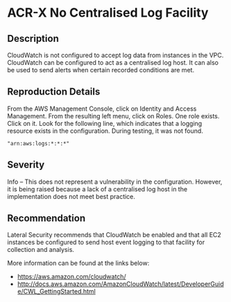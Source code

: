 ACR-X No Centralised Log Facility
=================================

Description
-----------
CloudWatch is not configured to accept log data from instances in the VPC. CloudWatch can be configured to act as a centralised log host. It can also be used to send alerts when certain recorded conditions are met.

Reproduction Details
--------------------
From the AWS Management Console, click on Identity and Access Management. From the resulting left menu, click on Roles. One role exists. Click on it. Look for the following line, which indicates that a logging resource exists in the configuration. During testing, it was not found.

    "arn:aws:logs:*:*:*"

Severity
--------
Info – This does not represent a vulnerability in the configuration. However, it is being raised because a lack of a centralised log host in the implementation does not meet best practice.

Recommendation
--------------
Lateral Security recommends that CloudWatch be enabled and that all EC2 instances be configured to send host event logging to that facility for collection and analysis.

More information can be found at the links below:
  * https://aws.amazon.com/cloudwatch/
  * http://docs.aws.amazon.com/AmazonCloudWatch/latest/DeveloperGuide/CWL_GettingStarted.html